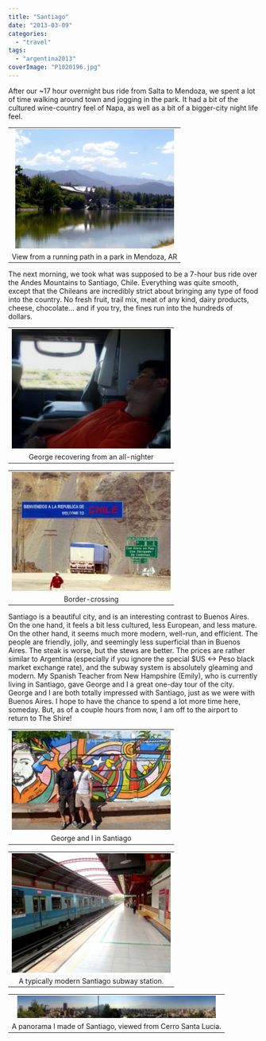 ```yaml
---
title: "Santiago"
date: "2013-03-09"
categories:
  - "travel"
tags:
  - "argentina2013"
coverImage: "P1020196.jpg"
---
```


After our ~17 hour overnight bus ride from Salta to Mendoza, we spent a lot of time walking around town and jogging in the park. It had a bit of the cultured wine-country feel of Napa, as well as a bit of a bigger-city night life feel.

<table align="center" cellpadding="0" cellspacing="0" style="margin-left: auto; margin-right: auto; text-align: center;"><tbody><tr><td style="text-align: center;"><a href="/wp-content/uploads/2013/03/P1020196.jpg" style="margin-left: auto; margin-right: auto;"><img border="0" height="240" src="images/P1020196-300x225.jpg" width="320"></a></td></tr><tr><td style="text-align: center;">View from a running path in a park in Mendoza, AR</td></tr></tbody></table>

The next morning, we took what was supposed to be a 7-hour bus ride over the Andes Mountains to Santiago, Chile. Everything was quite smooth, except that the Chileans are incredibly strict about bringing any type of food into the country. No fresh fruit, trail mix, meat of any kind, dairy products, cheese, chocolate... and if you try, the fines run into the hundreds of dollars.

<table align="center" cellpadding="0" cellspacing="0" style="margin-left: auto; margin-right: auto; text-align: center;"><tbody><tr><td style="text-align: center;"><a href="/wp-content/uploads/2013/03/P1020216.jpg" style="margin-left: auto; margin-right: auto;"><img border="0" height="240" src="images/P1020216-300x225.jpg" width="320"></a></td></tr><tr><td style="text-align: center;">George recovering from an all-nighter</td></tr></tbody></table>

<table align="center" cellpadding="0" cellspacing="0" style="margin-left: auto; margin-right: auto; text-align: center;"><tbody><tr><td style="text-align: center;"><a href="/wp-content/uploads/2013/03/P1020219.jpg" style="margin-left: auto; margin-right: auto;"><img border="0" height="239" src="images/P1020219-300x224.jpg" width="320"></a></td></tr><tr><td style="text-align: center;">Border-crossing</td></tr></tbody></table>

Santiago is a beautiful city, and is an interesting contrast to Buenos Aires. On the one hand, it feels a bit less cultured, less European, and less mature. On the other hand, it seems much more modern, well-run, and efficient. The people are friendly, jolly, and seemingly less superficial than in Buenos Aires. The steak is worse, but the stews are better. The prices are rather similar to Argentina (especially if you ignore the special $US <-> Peso black market exchange rate), and the subway system is absolutely gleaming and modern. My Spanish Teacher from New Hampshire (Emily), who is currently living in Santiago, gave George and I a great one-day tour of the city. George and I are both totally impressed with Santiago, just as we were with Buenos Aires. I hope to have the chance to spend a lot more time here, someday. But, as of a couple hours from now, I am off to the airport to return to The Shire!

<table align="center" cellpadding="0" cellspacing="0" style="margin-left: auto; margin-right: auto; text-align: center;"><tbody><tr><td style="text-align: center;"><a href="/wp-content/uploads/2013/03/P1020228.jpg" style="margin-left: auto; margin-right: auto;"><img border="0" height="199" src="images/P1020228-300x187.jpg" width="320"></a></td></tr><tr><td style="text-align: center;">George and I in Santiago</td></tr></tbody></table>

<table align="center" cellpadding="0" cellspacing="0" style="margin-left: auto; margin-right: auto; text-align: center;"><tbody><tr><td style="text-align: center;"><a href="/wp-content/uploads/2013/03/P1020241.jpg" style="margin-left: auto; margin-right: auto;"><img border="0" height="240" src="images/P1020241-300x225.jpg" width="320"></a></td></tr><tr><td style="text-align: center;">A typically modern Santiago subway station.</td></tr></tbody></table>

<table align="center" cellpadding="0" cellspacing="0" style="margin-left: auto; margin-right: auto; text-align: center;"><tbody><tr><td style="text-align: center;"><a href="/wp-content/uploads/2013/03/santiago_panorama.jpg" style="margin-left: auto; margin-right: auto;"><img border="0" height="45" src="images/santiago_panorama-300x34.jpg" width="400"></a></td></tr><tr><td style="text-align: center;">A panorama I made of Santiago, viewed from Cerro Santa Lucia.</td></tr></tbody></table>
